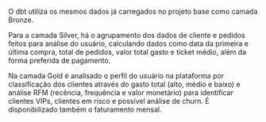 O dbt utiliza os mesmos dados já carregados no projeto base como camada Bronze.

Para a camada Silver, há o agrupamento dos dados de cliente e pedidos feitos para análise do usuário, calculando dados como data da primeira e última compra, total de pedidos, valor total gasto e ticket médio, além da forma preferida de pagamento.

Na camada Gold é analisado o perfil do usuário na plataforma por classificação dos clientes através do gasto total (alto, médio e baixo) e análise RFM (recência, frequência e valor monetário) para identificar clientes VIPs, clientes em risco e possível análise de churn. É disponibilizado também o faturamento mensal.

